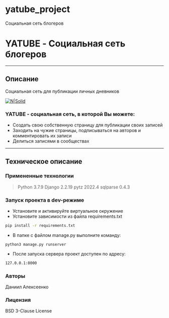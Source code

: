# yatube_project
Социальная сеть блогеров
# YATUBE - Социальная сеть блогеров
_________________________________________________
## Описание
Социальная сеть для публикации личных дневников

[![N|Solid](https://ie.wampi.ru/2022/10/15/logoza.ru.png)](https://ie.wampi.ru)

### YATUBE - социальная сеть, в которой Вы можете:

- Создать свою собственную страницу для публикации своих записей
- Заходить на чужие страницы, подписываться на авторов и комментировать их записи
- Делиться записями в сообществах
 
_____________________________________________________

## Техническое описание

### Примененные технологии
 > Python 3.7.9
 > Django 2.2.19
 > pytz 2022.4
 > sqlparse 0.4.3

### Запуск проекта в dev-режиме
- Установите и активируйте виртуальное окружение
- Установите зависимости из файла requirements.txt
```sh
pip install -r requirements.txt
```
- В папке с файлом manage.py выполните команду:
```
python3 manage.py runserver
```
- После запуска сервера проект доступен по адресу:
```sh
127.0.0.1:8000
```
### Авторы
Даниил Алексеенко

### Лицензия
BSD 3-Clause License
